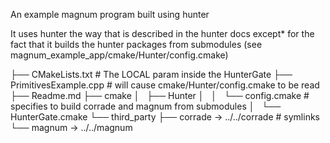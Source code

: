 An example magnum program built using hunter

It uses hunter the way that is described in the hunter docs except* for the fact that it builds the hunter packages from submodules (see magnum_example_app/cmake/Hunter/config.cmake)


├── CMakeLists.txt                # The LOCAL param inside the HunterGate
├── PrimitivesExample.cpp         # will cause cmake/Hunter/config.cmake to be read
├── Readme.md
├── cmake
│   ├── Hunter
│   │   └── config.cmake           # specifies to build corrade and magnum from submodules
│   └── HunterGate.cmake
└── third_party
    ├── corrade -> ../../corrade   # symlinks
    └── magnum -> ../../magnum
